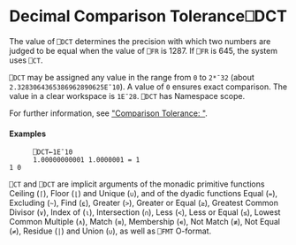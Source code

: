 




<h1 class="heading"><span class="name">Decimal Comparison Tolerance</span><span class="command">⎕DCT</span></h1>

The value of `⎕DCT` determines the precision with which two numbers are judged to be equal when the value of `⎕FR` is 1287. If `⎕FR` is 645, the system uses `⎕CT`.


`⎕DCT` may be assigned any value in the range from `0` to `2*¯32` (about `2.3283064365386962890625E¯10`). A value of `0` ensures exact comparison. The value in a clear workspace is `1E¯28`. `⎕DCT` has Namespace scope.



For further information, see ["Comparison Tolerance: "](../../../system-functions-a-z/system-functions-a-z/ct.md).

#### Examples
```apl
      ⎕DCT←1E¯10
      1.00000000001 1.0000001 = 1
1 0
```


`⎕CT` and `⎕DCT` are implicit arguments of the monadic primitive functions Ceiling (`⌈`), Floor (`⌊`) and Unique (`∪`), and of the dyadic functions Equal (`=`), Excluding (`~`), Find (`⍷`), Greater (`>`), Greater or Equal (`≥`), Greatest Common Divisor (`∨`), Index of (`⍳`), Intersection (`∩`), Less (`<`), Less or Equal (`≤`), Lowest Common Multiple (`∧`), Match (`≡`), Membership (`∊`), Not Match (`≢`), Not Equal (`≠`), Residue (`|`) and Union (`∪`), as well as `⎕FMT` O-format.



